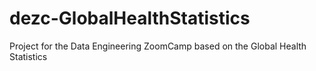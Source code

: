 # dezc-GlobalHealthStatistics
Project for the Data Engineering ZoomCamp based on the Global Health Statistics
